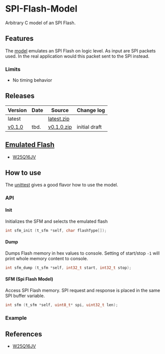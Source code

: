 

# SPI-Flash-Model

Arbitrary C model of an SPI Flash.


## Features

The [model](./spi_flash_model.c) emulates an SPI Flash on logic level. As input are SPI packets used. In the real
application would this packet sent to the SPI instead.


### Limits

* No timing behavior


## Releases

| Version                                                         | Date       | Source                                                                                              | Change log                                              |
| --------------------------------------------------------------- | ---------- | --------------------------------------------------------------------------------------------------- | ------------------------------------------------------- |
| latest                                                          |            | <a id="raw-url" href="https://github.com/akaeba/spi_flash_model/archive/master.zip ">latest.zip</a> |                                                         |
| [v0.1.0](https://github.com/akaeba/spi_flash_model/tree/v0.1.0) | tbd.       | <a id="raw-url" href="https://github.com/akaeba/spi_flash_model/archive/v0.1.0.zip ">v0.1.0.zip</a> | initial draft                                           |


## [Emulated Flash](./spi_flash_types.h)

* [W25Q16JV](https://www.winbond.com/resource-files/w25q16jv%20spi%20revh%2004082019%20plus.pdf)


## How to use

The [unittest](./test/spi_flash_model_test.c) gives a good flavor how to use the model.

### API

#### Init

Initializes the SFM and selects the emulated flash

```c
int sfm_init (t_sfm *self, char flashType[]);
```


#### Dump

Dumps Flash memory in hex values to console. Setting of start/stop ```-1``` will print whole
memory content to console.

```c
int sfm_dump (t_sfm *self, int32_t start, int32_t stop);
```


#### SFM (Spi Flash Model)

Access SPI Flash memory. SPI request and response is placed in the same SPI buffer variable.

```c
int sfm (t_sfm *self, uint8_t* spi, uint32_t len);
```


### Example



## References

 * [W25Q16JV](https://www.winbond.com/resource-files/w25q16jv%20spi%20revh%2004082019%20plus.pdf)

